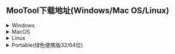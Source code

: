 ## MooTool下载地址(Windows/Mac OS/Linux)  

<details>
<summary>Windows</summary>

[MooTool-v1.3.3-x64-Setup.exe](http://download.zhoubochina.com/moo/exe/MooTool-v1.3.3-x64-Setup.exe)  
[MooTool-v1.3.2-x64-Setup.exe](http://download.zhoubochina.com/moo/exe/MooTool-v1.3.2-x64-Setup.exe)  
[MooTool-v1.3.0-x64-Setup.exe](http://download.zhoubochina.com/moo/exe/MooTool-v1.3.0-x64-Setup.exe)  
[MooTool-v1.2.0-x64-Setup.exe](http://download.zhoubochina.com/moo/exe/MooTool-v1.2.0-x64-Setup.exe)  
[MooTool-v1.1.0-x64-Setup.exe](http://download.zhoubochina.com/moo/exe/MooTool-v1.1.0-x64-Setup.exe)  
[MooTool-v1.0.0-x64-Setup.exe](http://download.zhoubochina.com/moo/exe/MooTool-v1.0.0-x64-Setup.exe)  

</details>

<details>
<summary>MacOS</summary>

[MooToolWithJre-v1.3.3.zip](http://download.zhoubochina.com/moo/mac/MooTool-v1.3.3.zip)  
[MooToolWithJre-v1.3.2.zip](http://download.zhoubochina.com/moo/mac/MooTool-v1.3.2WithJre.zip)  
[MooToolWithJre-v1.2.0.zip](http://download.zhoubochina.com/moo/mac/MooToolWithJre-v1.2.0.zip)  
[v1.2.0.zip](http://download.zhoubochina.com/moo/mac/MooTool-v1.2.0.zip)  
[v1.1.0.zip](http://download.zhoubochina.com/moo/mac/MooTool-v1.1.0.zip)  

</details>

<details>
<summary>Linux</summary>

[v1.3.0.zip](http://download.zhoubochina.com/moo/linux/MooTool-1.3.0.zip)  
[v1.2.0.zip](http://download.zhoubochina.com/moo/linux/MooTool-1.2.0.zip)  

</details>

<details>
<summary>Portable(绿色便携版32/64位)</summary>

[v1.3.3.zip](http://download.zhoubochina.com/moo/linux/MooTool-1.3.3.zip)  
[v1.3.2.zip](http://download.zhoubochina.com/moo/linux/MooTool-1.3.2.zip)  
[v1.3.0.zip](http://download.zhoubochina.com/moo/linux/MooTool-1.3.0.zip)  
[v1.2.0.zip](http://download.zhoubochina.com/moo/linux/MooTool-1.2.0.zip)  
[v1.1.0.zip](http://download.zhoubochina.com/moo/linux/MooTool-1.1.0.zip)  
[v1.0.0.zip](http://download.zhoubochina.com/moo/linux/MooTool-1.0.0.zip)  

</details>
